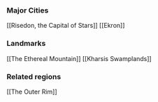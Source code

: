 ### Major Cities

[[Risedon, the Capital of Stars]]
[[Ekron]]
### Landmarks

[[The Ethereal Mountain]]
[[Kharsis Swamplands]]

### Related regions

[[The Outer Rim]]